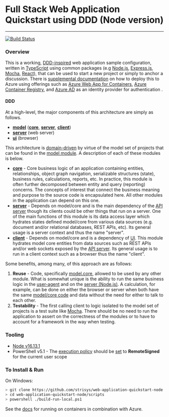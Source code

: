 # Full Stack Web Application Quickstart using DDD (Node version)

---

[![Build Status](https://dev.azure.com/strisys-devops/web-application-quickstart-node/_apis/build/status/strisys.web-application-quickstart-node?branchName=main)](https://dev.azure.com/strisys-devops/web-application-quickstart-node/_build/latest?definitionId=8&branchName=main)

### Overview

This is a working, [DDD-inspired](https://en.wikipedia.org/wiki/Domain-driven_design) web application sample configuration, written in [TypeScript](https://www.typescriptlang.org/) using common packages (e.g [Node.js](https://nodejs.org), [Express.js](http://expressjs.com/), [Mocha](https://mochajs.org/), [React](https://reactjs.org/)), that can be used to start a new project or simply to anchor a discussion.  There is [supplemental documentation](./docs/azure) on how to deploy this to Azure using offerings such as [Azure Web App for Containers](https://learn.microsoft.com/en-gb/training/modules/deploy-run-container-app-service/), [Azure Container Registry](https://azure.microsoft.com/en-us/products/container-registry/#overview), and [Azure AD](https://learn.microsoft.com/en-ca/azure/active-directory/fundamentals/) as an identity provider for authentication . 

#### DDD

At a high-level, the major components of this architecture are simply as follows.

- [**model**](./src/model) ([**core**](./src/model/core/src), [**server**](./src/model/server/src), [**client**](./src/model/client/src))
- [**server**](./src/server/src) (web server)
- [**ui**](./src/ui/src) (browser)

This architecture is [domain-driven](https://en.wikipedia.org/wiki/Domain-driven_design) by virtue of the model set of projects that can be found in the [model module](./src/model).   A description of each of these modules is below.

- [**core**](./src/model/core/src) - Core business logic of an application containing entities, relationships, object graph navigation, serializable structures (state), business rules, calculations, reports, etc. In practice, this module is often further decomposed between entity and query (reporting) concerns.  The concepts of interest that connect the business meaning and purpose to the source code is encapsulated here.  All other modules in the application can depend on this one.
- [**server**](./src/model/server/src) - Depends on model/core and is the main dependency of the [API server](./src/server) though its clients could be other things that run on a server.  One of the main functions of this module is its data access layer which hydrates states defined model/core from various data sources (e.g. document and/or relational databases, REST APIs, etc).  Its general usage is a server context and thus the name "server".  
- [**client**](./src/model/client/src) - Depends on model/core and is a dependency of [UI](./src/ui). This module hydrates model core entities from data sources such as REST APIs and/or web sockets exposed by the [API server](./src/server).  Its general usage is to run in a client context such as a browser thus the name "client".

Some benefits, among many, of this approach are as follows:

1. **Reuse** - Code, specifically [model.core](./src/model/core/src), allowed to be used by any other module.  What is somewhat unique is the ability to run the same business logic in the [user-agent](./src/ui) and on the [server (Node.js)](./src/server).  A calculation, for example, can be done on either the browser or server when both have the same [model/core code](./src/model/core/src) and data without the need for either to talk to each other.
2. **Testability** - The first calling client to logic isolated to the model set of projects is a test suite like [Mocha](https://mochajs.org/).  There should be no need to run the application to assert on the correctness of the modules or to have to account for a framework in the way when testing.  

### Tooling

- [Node v16.13.1](https://nodejs.org/download/release/v16.13.2)
- PowerShell v5.1 - The [execution policy](https://docs.microsoft.com/en-us/powershell/module/microsoft.powershell.core/about/about_execution_policies?view=powershell-7.2#managing-the-execution-policy-with-powershell) should be [set](https://docs.microsoft.com/en-us/powershell/module/microsoft.powershell.security/set-executionpolicy?view=powershell-7.2) to **RemoteSigned** for the current user scope

### To Install & Run

On Windows:

```bash
> git clone https://github.com/strisys/web-application-quickstart-node.git
> cd web-application-quickstart-node/scripts
> powershell ./build-run-local.ps1
```

See the [docs](./docs/azure) for running on containers in combination with Azure.